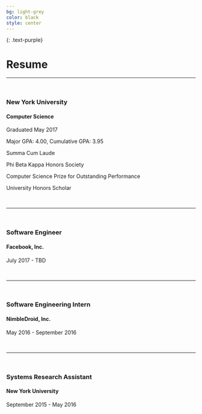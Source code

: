 ```yaml
---
bg: light-grey
color: black
style: center
---
```


{: .text-purple}
# Resume

<hr>
<br>

### New York University

#### Computer Science

Graduated May 2017

Major GPA: 4.00, Cumulative GPA: 3.95

Summa Cum Laude

Phi Beta Kappa Honors Society

Computer Science Prize for Outstanding Performance

University Honors Scholar

<br>
<hr>
<br>

### Software Engineer

#### Facebook, Inc.

July 2017 - TBD

<br>
<hr>
<br>

### Software Engineering Intern

#### NimbleDroid, Inc.

May 2016 - September 2016

<br>
<hr>
<br>

### Systems Research Assistant

#### New York University

September 2015 - May 2016
